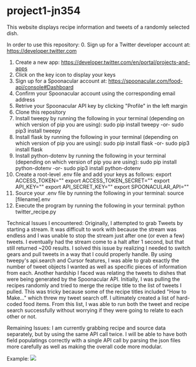 # project1-jn354

This website displays recipe information and tweets of a randomly selected dish.

In order to use this repository:
0. Sign up for a Twitter developer account at: https://developer.twitter.com
1. Create a new app: https://developer.twitter.com/en/portal/projects-and-apps
2. Click on the key icon to display your keys
3. Sign up for a Spoonacular account at: https://spoonacular.com/food-api/console#Dashboard
4. Confirm your Spoonacular account using the corresponding email address
5. Retrive your Spoonacular API key by clicking "Profile" in the left margin
6. Clone this repository
7. Install tweepy by running the following in your terminal (depending on which version of pip you are using):
    sudo pip install tweepy -or-
    sudo pip3 install tweepy
8. Install flask by running the following in your terminal (depending on which version of pip you are using):
    sudo pip install flask -or-
    sudo pip3 install flask
9. Install python-dotenv by running the following in your terminal (depending on which version of pip you are using):
    sudo pip install python-dotenv -or-
    sudo pip3 install python-dotenv
10. Create a root-level .env file and add your keys as follows:
    export ACCESS_TOKEN=""
    export ACCESS_TOKEN_SECRET=""
    export API_KEY=""
    export API_SECRET_KEY=""
    export SPOONACULAR_API=""
11. Source your .env file by running the following in your terminal:
    source [filename].env
12. Execute the program by running the following in your terminal:
    python twitter_recipe.py
    
Technical Issues I encountered:
    Originally, I attempted to grab Tweets by starting a stream. It was difficult to work with because the
    stream was endless and I was unable to stop the stream just after one (or even a few) tweets. I eventually
    had the stream come to a halt after 1 second, but that still returned ~200 results. I solved this issue
    by realizing I needed to switch gears and pull tweets in a way that I could properly handle. By using
    tweepy's api.search and Cursor features, I was able to grab exactly the number of tweet objects I wanted
    as well as specific pieces of information from each.
    Another hardship I faced was relating the tweets to dishes that were being generated by the Spoonacular
    API. Initially, I was pulling the recipes randomly and tried to merge the recipe title to the list of
    tweets I pulled. This was tricky because some of the recipe titles included "How to Make..." which threw
    my tweet search off. I ultimately created a list of hard-coded food items. From this list, I was able to
    run both the tweet and recipe search successfully without worrying if they were going to relate to
    each other or not.

Remaining Issues:
    I am currently grabbing recipe and source data separately, but by using the same API call twice. I will be
    able to have both field populatings correctly with a single API call by parsing the json files more carefully
    as well as making the overall code more modular. 
    
Example: 
<img src="https://i.ibb.co/KWBdnyY/p1m1.png">
